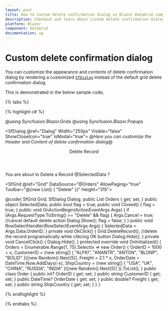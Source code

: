 ```yaml
---
layout: post
title: How to Custom delete confirmation dialog in Blazor DataGrid component - Syncfusion
description: Checkout and learn about Custom delete confirmation dialog in Blazor DataGrid component of Syncfusion, and more details
platform: Blazor
component: DataGrid
documentation: ug
---
```


# Custom delete confirmation dialog

You can customize the appearance and contents of delete confirmation dialog by rendering a customized [`SfDialog`](https://blazor.syncfusion.com/documentation/dialog/getting-started/) instead of the default grid delete confirmation dialog.

This is demonstrated in the below sample code,

{% tabs %}

{% highlight c# %}

@using Syncfusion.Blazor.Grids
@using Syncfusion.Blazor.Popups

<SfDialog @ref="Dialog" Width="250px" Visible="false" ShowCloseIcon="true" IsModal="true">
    <DialogEvents Closed="Closed"></DialogEvents>
    <DialogTemplates>
        @*Here you can customize the Header and Content of delete confirmation dialog*@
        <Header> Delete Record</Header>
        <Content> You are about to Delete a Record @SelectedData ?</Content>
    </DialogTemplates>
    <DialogButtons>
        <DialogButton OnClick="@OkClick">
            <DialogButtonModel Content="OK" IsPrimary="true"></DialogButtonModel>
        </DialogButton>
        <DialogButton OnClick="@CancelClick">
            <DialogButtonModel Content="Cancel"></DialogButtonModel>
        </DialogButton>
    </DialogButtons>
</SfDialog>

<SfGrid @ref="Grid" DataSource="@Orders" AllowPaging="true" Toolbar="@(new List<string>() { "Delete" })" Height="315">
    <GridEvents OnActionBegin="OnActionBegin" RowSelected="RowSelectHandler" TValue="Order"></GridEvents>
    <GridEditSettings AllowDeleting="true" Mode="EditMode.Normal"></GridEditSettings>
    <GridColumns>
        <GridColumn Field=@nameof(Order.OrderID) HeaderText="Order ID" IsPrimaryKey="true" TextAlign="TextAlign.Right" Width="120"></GridColumn>
        <GridColumn Field=@nameof(Order.CustomerID) HeaderText="Customer Name" Width="120"></GridColumn>
        <GridColumn Field=@nameof(Order.OrderDate) HeaderText=" Order Date" Format="d" TextAlign="TextAlign.Right" Width="130" Type="ColumnType.Date"></GridColumn>
        <GridColumn Field=@nameof(Order.Freight) HeaderText="Freight" Format="C2" TextAlign="TextAlign.Right" Width="120"></GridColumn>
        <GridColumn Field=@nameof(Order.ShipCountry) HeaderText="Ship Country" Width="150"></GridColumn>
    </GridColumns>
</SfGrid>

@code{
    SfGrid<Order> Grid;
    SfDialog Dialog;
    public List<Order> Orders { get; set; }
    public object SelectedData;
    public bool flag = true;
    public void Closed()
    {
        flag = true;
    }
    public void OnActionBegin(ActionEventArgs<Order> Args)
    {
        if (Args.RequestType.ToString() == "Delete" && flag)
        {
            Args.Cancel = true;  //cancel default delete action
            Dialog.Show();
            flag = false;
        }
    }
    public void RowSelectHandler(RowSelectEventArgs<Order> Args)
    {
        SelectedData = Args.Data.OrderID;
    }
    private void OkClick()
    {
        Grid.DeleteRecord();   //delete the record programatically while clikcing OK button
        Dialog.Hide();
    }
    private void CancelClick()
    {
        Dialog.Hide();
    }
    protected override void OnInitialized()
    {
        Orders = Enumerable.Range(1, 75).Select(x => new Order()
        {
            OrderID = 1000 + x,
            CustomerID = (new string[] { "ALFKI", "ANANTR", "ANTON", "BLONP", "BOLID" })[new Random().Next(5)],
            Freight = 2.1 * x,
            OrderDate = DateTime.Now.AddDays(-x),
            ShipCountry = (new string[] { "USA", "UK", "CHINA", "RUSSIA", "INDIA" })[new Random().Next(5)]
        }).ToList();
    }
    public class Order
    {
        public int? OrderID { get; set; }
        public string CustomerID { get; set; }
        public DateTime? OrderDate { get; set; }
        public double? Freight { get; set; }
        public string ShipCountry { get; set; }
    }
}

{% endhighlight %}

{% endtabs %}
